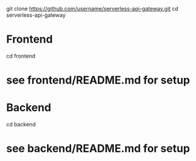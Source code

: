git clone https://github.com/username/serverless-api-gateway.git
cd serverless-api-gateway

# Frontend
cd frontend
# see frontend/README.md for setup

# Backend
cd backend
# see backend/README.md for setup
